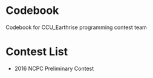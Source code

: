 # Codebook
Codebook for CCU_Earthrise programming contest team

# Contest List

* 2016 NCPC Preliminary Contest
